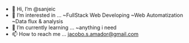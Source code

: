- 👋 Hi, I’m @sanjeic
- 👀 I’m interested in ...
      ~FullStack Web Developing
      ~Web Automatization
      ~Data flux & analysis
- 🌱 I’m currently learning ...
      ~anything i need
- 📫 How to reach me ...
      jacobo.s.amador@gmail.com

<!---
sanjeic/sanjeic is a ✨ special ✨ repository because its `README.md` (this file) appears on your GitHub profile.
You can click the Preview link to take a look at your changes.
--->
